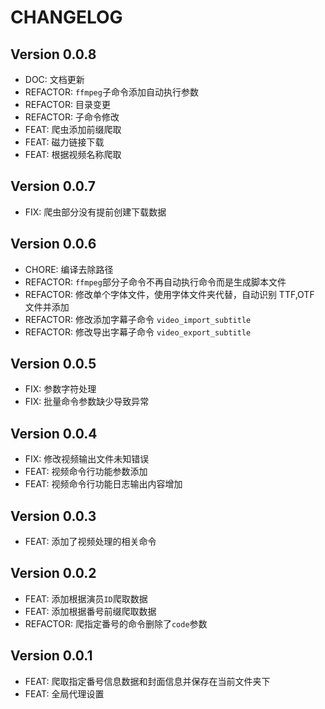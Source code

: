 # CHANGELOG

## Version 0.0.8

- DOC: 文档更新
- REFACTOR: `ffmpeg`子命令添加自动执行参数
- REFACTOR: 目录变更
- REFACTOR: 子命令修改
- FEAT: 爬虫添加前缀爬取
- FEAT: 磁力链接下载
- FEAT: 根据视频名称爬取

## Version 0.0.7

- FIX: 爬虫部分没有提前创建下载数据

## Version 0.0.6

- CHORE: 编译去除路径
- REFACTOR: `ffmpeg`部分子命令不再自动执行命令而是生成脚本文件
- REFACTOR: 修改单个字体文件，使用字体文件夹代替，自动识别 TTF,OTF 文件并添加
- REFACTOR: 修改添加字幕子命令 `video_import_subtitle`
- REFACTOR: 修改导出字幕子命令 `video_export_subtitle`

## Version 0.0.5

- FIX: 参数字符处理
- FIX: 批量命令参数缺少导致异常

## Version 0.0.4

- FIX: 修改视频输出文件未知错误
- FEAT: 视频命令行功能参数添加
- FEAT: 视频命令行功能日志输出内容增加

## Version 0.0.3

- FEAT: 添加了视频处理的相关命令

## Version 0.0.2

- FEAT: 添加根据演员`ID`爬取数据
- FEAT: 添加根据番号前缀爬取数据
- REFACTOR: 爬指定番号的命令删除了`code`参数

## Version 0.0.1

- FEAT: 爬取指定番号信息数据和封面信息并保存在当前文件夹下
- FEAT: 全局代理设置
